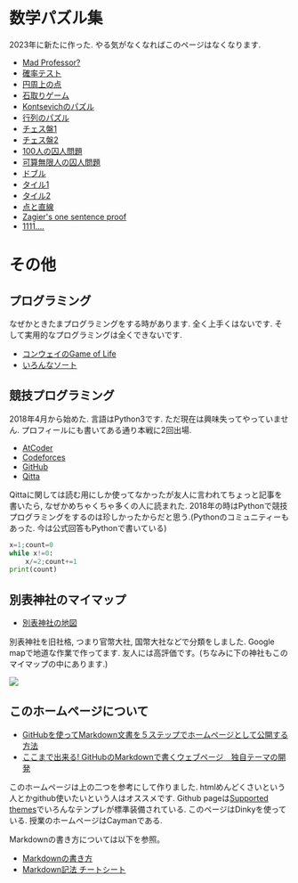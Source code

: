 # **数学パズル集**

2023年に新たに作った. やる気がなくなればこのページはなくなります. 

- [Mad Professor?](https://masataka123.github.io/blog3/sub6/1_Alps/)
- [確率テスト](https://masataka123.github.io/blog3/sub6/2_door/)
- [円周上の点](https://masataka123.github.io/blog3/sub6/3_circle/)
- [石取りゲーム](https://masataka123.github.io/blog3/sub6/4_game/)
- [Kontsevichのパズル](https://masataka123.github.io/blog3/sub6/5_Kontsevich/)
- [行列のパズル](https://masataka123.github.io/blog3/sub6/6_matrix/)
- [チェス盤1](https://masataka123.github.io/blog3/sub6/7_chess1/)
- [チェス盤2](https://masataka123.github.io/blog3/sub6/8_chess2/)
- [100人の囚人問題](https://masataka123.github.io/blog3/sub6/9_100prisoner/)
- [可算無限人の囚人問題](https://masataka123.github.io/blog3/sub6/10_prisoner2/)
- [ドブル](https://masataka123.github.io/blog3/sub6/11_dobble/)
- [タイル1](https://masataka123.github.io/blog3/sub6/12_tile1/)
- [タイル2](https://masataka123.github.io/blog3/sub6/13_tile2/)
- [点と直線](https://masataka123.github.io/blog3/sub6/14_line_and_point/)
- [Zagier's one sentence proof](https://www.jstor.org/stable/2323918?seq=1)
- [1111....](https://masataka123.github.io/blog3/sub6/15_111/)

# **その他**

## プログラミング
なぜかときたまプログラミングをする時があります. 
全く上手くはないです. そして実用的なプログラミングは全くできないです. 

- [コンウェイのGame of Life](https://masataka123.github.io/blog3/sub6/conway/)
- [いろんなソート](https://masataka123.github.io/blog3/sub6/sort/)

## 競技プログラミング
2018年4月から始めた. 言語はPython3です. ただ現在は興味失ってやっていません.
プロフィールにも書いてある通り本戦に2回出場.

- [AtCoder](https://atcoder.jp/users/okumura) 
- [Codeforces](https://codeforces.com/profile/okumura) 
- [GitHub](https://github.com/masataka123/competitive_algorithms) 
- [Qitta](https://qiita.com/Kentaro_okumura) 

Qittaに関しては読む用にしか使ってなかったが友人に言われてちょっと記事を書いたら, なぜかめちゃくちゃ多くの人に読まれた.
2018年の時はPythonで競技プログラミングをするのは珍しかったからだと思う.(Pythonのコミュニティーもあった. 今は公式回答もPythonで書いている)

```python:what_is_count.py
x=1;count=0
while x!=0:
    x/=2;count+=1
print(count)
```

## 別表神社のマイマップ
-  [別表神社の地図](https://drive.google.com/open?id=1JxWpfm2hv-z9RfYKFUQWAVUPeHI&usp=sharing)

別表神社を旧社格, つまり官幣大社, 国幣大社などで分類をしました. Google mapで地道な作業で作ってます. 友人には高評価です。(ちなみに下の神社もこのマイマップの中にあります.)

![](https://masataka123.github.io/blog3/picture/5.jpg )

## このホームページについて
- [GitHubを使ってMarkdown文書を５ステップでホームページとして公開する方法](https://qiita.com/MahoTakara/items/3800e9dc83b530d0a050)
- [ここまで出来る! GitHubのMarkdownで書くウェブページ　独自テーマの開発](https://qiita.com/MahoTakara/items/e3d88a0d5d128bb07b27)

このホームページは上の二つを参考にして作りました. htmlめんどくさいという人とかgithub使いたいという人はオススメです.  Github pageは[Supported themes](https://pages.github.com/themes/)でいろんなテンプレが標準装備されている. このページはDinkyを使っている. 授業のホームページはCaymanである. 

Markdownの書き方については以下を参照。
- [Markdownの書き方](https://help.docbase.io/posts/13697#image)
- [Markdown記法 チートシート](https://qiita.com/Qiita/items/c686397e4a0f4f11683d)

